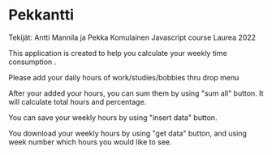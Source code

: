 # Pekkantti


Tekijät: Antti Mannila ja Pekka Komulainen
Javascript course Laurea 2022



This application is created to help you calculate your weekly time consumption .

Please add your daily hours of work/studies/bobbies thru drop menu

After your added your hours, you can sum them by using "sum all" button. It will calculate total hours and percentage.

You can save your weekly hours by using "insert data" button.

You download your weekly hours by using "get data" button, and using week number which hours you would like to see.
